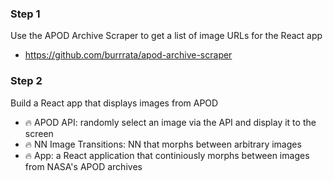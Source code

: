 
### Step 1

Use the APOD Archive Scraper to get a list of image URLs for the React app

- https://github.com/burrrata/apod-archive-scraper

### Step 2

Build a React app that displays images from APOD
- 🔥 APOD API: randomly select an image via the API and display it to the screen
- 🔥 NN Image Transitions: NN that morphs between arbitrary images
- 🔥 App: a React application that continiously morphs between images from NASA's APOD archives
